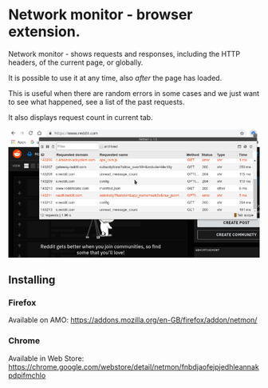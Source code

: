 # Network monitor - browser extension.

Network monitor - shows requests and responses, including the HTTP headers, of the current page, or globally. 

It is possible to use it at any time, also *after* the page has loaded.

This is useful when there are random errors in some cases and we just want to see what happened, see a list of the past requests. 

It also displays request count in current tab.

![It looks like this](https://raw.githubusercontent.com/kpion/netmon/master/stuff/netmon-screenshot-chrome-oryg-resolution.png)

## Installing

### Firefox

Available on AMO: https://addons.mozilla.org/en-GB/firefox/addon/netmon/

### Chrome

Available in Web Store: https://chrome.google.com/webstore/detail/netmon/fnbdjaofejpjedhleannakpdpifmchlo

